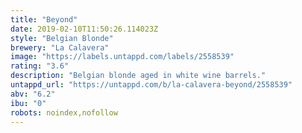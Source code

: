 ```yaml
---
title: "Beyond"
date: 2019-02-10T11:50:26.114023Z
style: "Belgian Blonde"
brewery: "La Calavera"
image: "https://labels.untappd.com/labels/2558539"
rating: "3.6"
description: "Belgian blonde aged in white wine barrels."
untappd_url: "https://untappd.com/b/la-calavera-beyond/2558539"
abv: "6.2"
ibu: "0"
robots: noindex,nofollow
---
```


